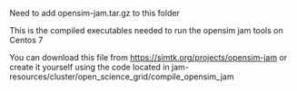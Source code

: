 Need to add opensim-jam.tar.gz to this folder

This is the compiled executables needed to run the opensim jam tools on 
Centos 7

You can download this file from https://simtk.org/projects/opensim-jam
or create it yourself using the code located in 
jam-resources/cluster/open_science_grid/compile_opensim_jam
